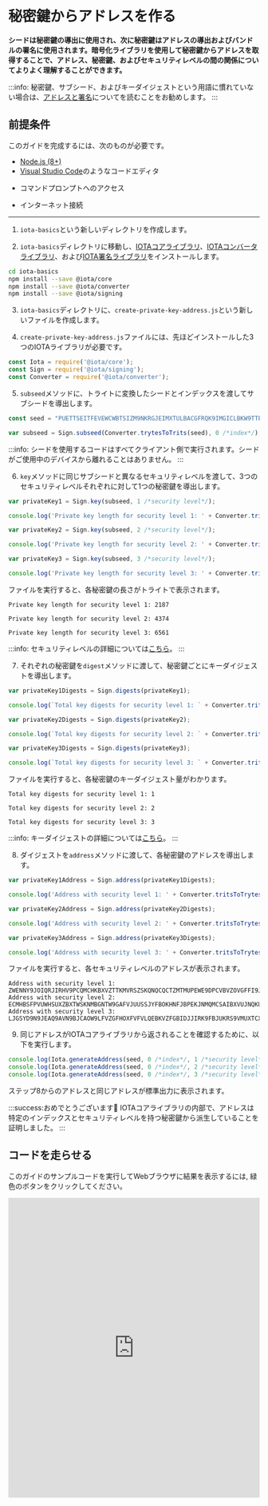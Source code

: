 # 秘密鍵からアドレスを作る
<!-- # Derive addresses from private keys -->

**シードは秘密鍵の導出に使用され、次に秘密鍵はアドレスの導出およびバンドルの署名に使用されます。暗号化ライブラリを使用して秘密鍵からアドレスを取得することで、アドレス、秘密鍵、およびセキュリティレベルの間の関係についてよりよく理解することができます。**
<!-- **Seeds are used to derive private keys, and in turn, a private key is used to derive addresses and sign bundles. By using the cryptography library to derive addresses from private keys, you can gain a better understanding of the relationship among addresses, private keys, and security levels.** -->

:::info:
秘密鍵、サブシード、およびキーダイジェストという用語に慣れていない場合は、[アドレスと署名](../concepts/addresses-and-signatures.md)についてを読むことをお勧めします。
:::
<!-- :::info: -->
<!-- If you're unfamiliar with the terms private key, subseed, and key digest, we recommend [reading about addresses and signatures](../concepts/addresses-and-signatures.md). -->
<!-- ::: -->

## 前提条件
<!-- ## Prerequisites -->

このガイドを完成するには、次のものが必要です。
<!-- To complete this guide, you need the following: -->

* [Node.js (8+)](https://nodejs.org/en/)
* [Visual Studio Code](https://code.visualstudio.com/Download)のようなコードエディタ
<!-- * A code editor such as [Visual Studio Code](https://code.visualstudio.com/Download) -->
* コマンドプロンプトへのアクセス
<!-- * Access to a command prompt -->
* インターネット接続
<!-- * An Internet connection -->

---

1. `iota-basics`という新しいディレクトリを作成します。
<!-- 1. Create a new directory called `iota-basics` -->

2. `iota-basics`ディレクトリに移動し、[IOTAコアライブラリ](https://github.com/iotaledger/iota.js/tree/next/packages/core)、[IOTAコンバータライブラリ](https://github.com/iotaledger/iota.js/tree/next/packages/converter)、および[IOTA署名ライブラリ](https://github.com/iotaledger/iota.js/tree/next/packages/signing)をインストールします。
<!-- 2. Change into the `iota-basics` directory, and install the [IOTA core library](https://github.com/iotaledger/iota.js/tree/next/packages/core), the [IOTA converter library](https://github.com/iotaledger/iota.js/tree/next/packages/converter), and the [IOTA signing library](https://github.com/iotaledger/iota.js/tree/next/packages/signing) -->

  ```bash
  cd iota-basics
  npm install --save @iota/core
  npm install --save @iota/converter
  npm install --save @iota/signing
  ```

3. `iota-basics`ディレクトリに、`create-private-key-address.js`という新しいファイルを作成します。
<!-- 3. In the `iota-basics` directory, create a new file called `create-private-key-address.js` -->

4. `create-private-key-address.js`ファイルには、先ほどインストールした3つのIOTAライブラリが必要です。
<!-- 4. In the `create-private-key-address.js` file, require the IOTA libraries -->

  ```js
  const Iota = require('@iota/core');
  const Sign = require('@iota/signing');
  const Converter = require('@iota/converter');
  ```

5. `subseed`メソッドに、トライトに変換したシードとインデックスを渡してサブシードを導出します。
<!-- 5. Derive a subseed by passing a seed in trits and an index to the `subseed()` method -->

  ```js
  const seed = "PUETTSEITFEVEWCWBTSIZM9NKRGJEIMXTULBACGFRQK9IMGICLBKW9TTEVSDQMGWKBXPVCBMMCXWMNPDX";

  var subseed = Sign.subseed(Converter.trytesToTrits(seed), 0 /*index*/);
  ```

  :::info:
  シードを使用するコードはすべてクライアント側で実行されます。シードがご使用中のデバイスから離れることはありません。
  :::
  <!-- :::info: -->
  <!-- Any code that uses a seed is executed on the client side. Your seed never leaves your device. -->
  <!-- ::: -->

6. `key`メソッドに同じサブシードと異なるセキュリティレベルを渡して、3つのセキュリティレベルそれぞれに対して1つの秘密鍵を導出します。
<!-- 6. Derive one private key for each of the three security levels by passing the same subseed and a different security level to the `key()` method -->

  ```js
  var privateKey1 = Sign.key(subseed, 1 /*security level*/);

  console.log('Private key length for security level 1: ' + Converter.tritsToTrytes(privateKey1).length);

  var privateKey2 = Sign.key(subseed, 2 /*security level*/);

  console.log('Private key length for security level 2: ' + Converter.tritsToTrytes(privateKey2).length);

  var privateKey3 = Sign.key(subseed, 3 /*security level*/);

  console.log('Private key length for security level 3: ' + Converter.tritsToTrytes(privateKey3).length);
  ```

  ファイルを実行すると、各秘密鍵の長さがトライトで表示されます。
  <!-- When you execute the file, you should see the length of each private key in trytes: -->

  ```console
  Private key length for security level 1: 2187

  Private key length for security level 2: 4374

  Private key length for security level 3: 6561
  ```

  :::info:
  セキュリティレベルの詳細については[こちら](../references/security-levels.md)。
  :::
  <!-- :::info: -->
  <!-- [Find out more about security levels](../references/security-levels.md). -->
  <!-- ::: -->

7. それぞれの秘密鍵を`digest`メソッドに渡して、秘密鍵ごとにキーダイジェストを導出します。
<!-- 7. Derive the key digests for each private key by passing each one to the `digests()` method -->

  ```js
  var privateKey1Digests = Sign.digests(privateKey1);

  console.log(`Total key digests for security level 1: ` + Converter.tritsToTrytes(privateKey1Digests).length/81);

  var privateKey2Digests = Sign.digests(privateKey2);

  console.log(`Total key digests for security level 2: ` + Converter.tritsToTrytes(privateKey2Digests).length/81);

  var privateKey3Digests = Sign.digests(privateKey3);

  console.log(`Total key digests for security level 3: ` + Converter.tritsToTrytes(privateKey3Digests).length/81);
  ```

  ファイルを実行すると、各秘密鍵のキーダイジェスト量がわかります。
  <!-- When you execute the file, you should see the amount of key digests for each private key: -->

  ```console
  Total key digests for security level 1: 1

  Total key digests for security level 2: 2

  Total key digests for security level 3: 3
  ```

  :::info:
  キーダイジェストの詳細については[こちら](../concepts/addresses-and-signatures.md)。
  :::
  <!-- :::info: -->
  <!-- [Find out more about key digests](../concepts/addresses-and-signatures.md). -->
  <!-- ::: -->

8. ダイジェストを`address`メソッドに渡して、各秘密鍵のアドレスを導出します。
<!-- 8. Derive an address for each private key by passing the digests to the `address()` method -->

  ```js
  var privateKey1Address = Sign.address(privateKey1Digests);

  console.log('Address with security level 1: ' + Converter.tritsToTrytes(privateKey1Address));

  var privateKey2Address = Sign.address(privateKey2Digests);

  console.log('Address with security level 2: ' + Converter.tritsToTrytes(privateKey2Address));

  var privateKey3Address = Sign.address(privateKey3Digests);

  console.log('Address with security level 3: ' + Converter.tritsToTrytes(privateKey3Address));
  ```

  ファイルを実行すると、各セキュリティレベルのアドレスが表示されます。
  <!-- When you execute the file, you should see the addresses for each security level: -->

  ```console
  Address with security level 1: ZWENNY9JOIQRJIRHV9PCQMCHKBXVZTTKMVRSZSKQNQCQCTZMTMUPEWE9DPCVBVZOVGFFI9JYLTIFXGJAX
  Address with security level 2: ECMHBSFPVUWHSUXZBXTWSKNMBGNTW9GAFVJUUSSJYFBOKHNFJBPEKJNMQMCSAIBXVUJNQKUBFUXPEIY9B
  Address with security level 3: LJGSYD9N9JEAQ9AVN9BJCAOW9LFVZGFHOXFVFVLQEBKVZFGBIDJJIRK9FBJUKRS9VMUXTCXBRIOOEMQJ9
  ```

9. 同じアドレスがIOTAコアライブラリから返されることを確認するために、以下を実行します。
<!-- 9. To check that the same addresses would be returned from the IOTA core library, do the following: -->

  ```js
  console.log(Iota.generateAddress(seed, 0 /*index*/, 1 /*security level*/));
  console.log(Iota.generateAddress(seed, 0 /*index*/, 2 /*security level*/));
  console.log(Iota.generateAddress(seed, 0 /*index*/, 3 /*security level*/));
  ```

  ステップ8からのアドレスと同じアドレスが標準出力に表示されます。
  <!-- You should see the same addresses in the output as those from step 8. -->

:::success:おめでとうございます:tada:
IOTAコアライブラリの内部で、アドレスは特定のインデックスとセキュリティレベルを持つ秘密鍵から派生していることを証明しました。
:::
<!-- :::success:Congratulations :tada: -->
<!-- You've proven that, under the hood of the IOTA core library, addresses are derived from private keys with a certain index and security level. -->
<!-- ::: -->

## コードを走らせる
<!-- ## Run the code -->

このガイドのサンプルコードを実行してWebブラウザに結果を表示するには, 緑色のボタンをクリックしてください。
<!-- Click the green button to run the sample code in this guide and see the results in the web browser. -->

<iframe height="600px" width="100%" src="https://repl.it/@jake91/Derive-addresses-from-private-keys?lite=true" scrolling="no" frameborder="no" allowtransparency="true" allowfullscreen="true" sandbox="allow-forms allow-pointer-lock allow-popups allow-same-origin allow-scripts allow-modals"></iframe>

